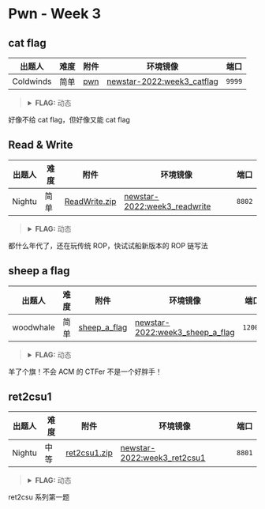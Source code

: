 # Pwn - Week 3

## cat flag

| 出题人    | 难度 | 附件 | 环境镜像 | 端口 |
|-----------|------|------|----------|------|
| Coldwinds | 简单 | [pwn](https://github.com/project-newstar/newstar-ctf-2022/releases/download/attachment-week3/pwn) | [newstar-2022:week3_catflag](https://hub.docker.com/r/openctf/newstar-2022/tags?name=week3_catflag) | `9999` |

> <details><summary><strong>FLAG:</strong> 动态</summary>
> </details >

好像不给 cat flag，但好像又能 cat flag

## Read & Write

| 出题人 | 难度 | 附件 | 环境镜像 | 端口 |
|--------|------|------|----------|------|
| Nightu | 简单 | [ReadWrite.zip](https://github.com/project-newstar/newstar-ctf-2022/releases/download/attachment-week3/ReadWrite.zip) | [newstar-2022:week3_readwrite](https://hub.docker.com/r/openctf/newstar-2022/tags?name=week3_readwrite) | `8802` |

> <details><summary><strong>FLAG:</strong> 动态</summary>
> </details >

都什么年代了，还在玩传统 ROP，快试试船新版本的 ROP 链写法

## sheep a flag

| 出题人    | 难度 | 附件 | 环境镜像 | 端口 |
|-----------|------|------|----------|------|
| woodwhale | 简单 | [sheep_a_flag](https://github.com/project-newstar/newstar-ctf-2022/releases/download/attachment-week3/sheep_a_flag) | [newstar-2022:week3_sheep_a_flag](https://hub.docker.com/r/openctf/newstar-2022/tags?name=week3_sheep_a_flag) | `12001` |

> <details><summary><strong>FLAG:</strong> 动态</summary>
> </details >

羊了个旗！不会 ACM 的 CTFer 不是一个好胖手！

## ret2csu1

| 出题人 | 难度 | 附件 | 环境镜像 | 端口 |
|--------|------|------|----------|------|
| Nightu | 中等 | [ret2csu1.zip](https://github.com/project-newstar/newstar-ctf-2022/releases/download/attachment-week3/ret2csu1.zip) | [newstar-2022:week3_ret2csu1](https://hub.docker.com/r/openctf/newstar-2022/tags?name=week3_ret2csu1) | `8801` |

> <details><summary><strong>FLAG:</strong> 动态</summary>
> </details >

ret2csu 系列第一题
